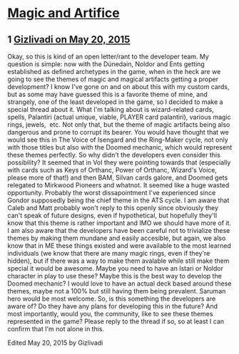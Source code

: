 # [Magic and Artifice](https://community.fantasyflightgames.com/topic/177347-magic-and-artifice/)

## 1 [Gizlivadi on May 20, 2015](https://community.fantasyflightgames.com/topic/177347-magic-and-artifice/?do=findComment&comment=1629871)

Okay, so this is kind of an open letter/rant to the developer team. My question is simple: now with the Dúnedain, Noldor and Ents getting established as defined archetypes in the game, when in the heck are we going to see the themes of magic and magical artifacts getting a proper development? I know I've gone on and on about this with my custom cards, but as some may have guessed this is a favorite theme of mine, and strangely, one of the least developed in the game, so I decided to make a special thread about it. What I'm talking about is wizard-related cards, spells, Palantiri (actual unique, viable, PLAYER card palantiri), various magic rings, jewels,  etc. Not only that, but the theme of magic artifacts being also dangerous and prone to corrupt its bearer. You would have thought that we would see this in The Voice of Isengard and the Ring-Maker cycle, not only with those titles but also with the Doomed mechanic, which would represent these themes perfectly. So why didn't the developers even consider this possibility? It seemed that in VoI they were pointing towards that (especially with cards such as Keys of Orthanc, Power of Orthanc, Wizard's Voice, please more of that!) and then BAM, Silvan cards galore, and Doomed gets relegated to Mirkwood Pioneers and whatnot. It seemed like a huge wasted opportunity. Probably the worst dissapointment I've experienced since Gondor supposedly being the chief theme in the ATS cycle. I am aware that Caleb and Matt probably won't reply to this openly since obviously they can't speak of future designs, even if hypothetical, but hopefully they'll know that this theme is rather important and IMO we should have more of it. I am also aware that the developers have been careful not to trivialize these themes by making them mundane and easily accesible, but again, we also know that in ME these things existed and were available to the most learned individuals (we know that there are many magic rings, even if they're hidden), but if there was a way to make them avalable while still make them special it would be awesome. Maybe you need to have an Istari or Noldor character in play to use these? Maybe this is the best way to develop the Doomed mechanic? I would love to have an actual deck based around these themes, maybe not a 100% but still having them being prevalent. Saruman hero would be most welcome. So, is this something the developers are aware of? Do they have any plans for developing this in the future? And most importantly, would you, the community, like to see these themes represented in the game? Please reply to the thread if so, so at least I can confirm that I'm not alone in this.

Edited May 20, 2015 by Gizlivadi

